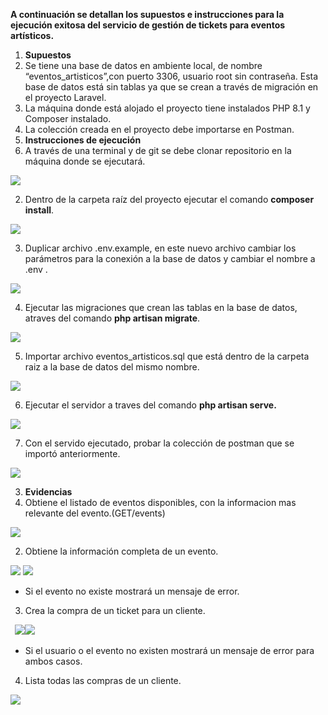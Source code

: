 ﻿**A continuación se detallan los supuestos e instrucciones para la ejecución exitosa del servicio de gestión de tickets para eventos artísticos.**

1. **Supuestos**
1. Se tiene una base de datos en ambiente local, de nombre “eventos\_artisticos”,con puerto 3306, usuario root sin contraseña. Esta base de datos está sin tablas ya que se crean a través de migración en el proyecto Laravel.
1. La máquina donde está alojado el proyecto tiene instalados PHP 8.1 y Composer instalado.
1. La colección creada en el proyecto debe importarse en Postman.
2. **Instrucciones de ejecución**
1. A través de una terminal y de git se debe clonar repositorio en la máquina donde se ejecutará.

![](Aspose.Words.045d748d-2811-4757-a5d7-a656e6fa4350.001.png)

2. Dentro de la carpeta raíz del proyecto ejecutar el comando **composer install**.

![](Aspose.Words.045d748d-2811-4757-a5d7-a656e6fa4350.002.png)

3. Duplicar archivo .env.example, en este nuevo archivo cambiar los parámetros para la conexión a la base de datos y cambiar el nombre a .env .

![](Aspose.Words.045d748d-2811-4757-a5d7-a656e6fa4350.003.png)

4. Ejecutar las migraciones que crean las tablas en la base de datos, atraves del comando **php artisan migrate**.

![](Aspose.Words.045d748d-2811-4757-a5d7-a656e6fa4350.004.png)

5. Importar archivo eventos\_artisticos.sql que está dentro de la carpeta raiz a la base de datos del mismo nombre.

![](Aspose.Words.045d748d-2811-4757-a5d7-a656e6fa4350.005.jpeg)

6. Ejecutar el servidor a traves del comando **php artisan serve.**

![](Aspose.Words.045d748d-2811-4757-a5d7-a656e6fa4350.006.png)

7. Con el servido ejecutado, probar la colección de postman que se importó anteriormente.

![](Aspose.Words.045d748d-2811-4757-a5d7-a656e6fa4350.007.png)

3. **Evidencias**
1. Obtiene el listado de eventos disponibles, con la informacion mas relevante del evento.(GET/events)

![](Aspose.Words.045d748d-2811-4757-a5d7-a656e6fa4350.008.jpeg)

2. Obtiene la información completa de un evento.

![](Aspose.Words.045d748d-2811-4757-a5d7-a656e6fa4350.009.jpeg) ![](Aspose.Words.045d748d-2811-4757-a5d7-a656e6fa4350.010.jpeg)

- Si el evento no existe mostrará un mensaje de error.
3. Crea la compra de un ticket para un cliente.

` `![](Aspose.Words.045d748d-2811-4757-a5d7-a656e6fa4350.011.png)![](Aspose.Words.045d748d-2811-4757-a5d7-a656e6fa4350.012.jpeg)

- Si el usuario o el evento no existen mostrará un mensaje de error para ambos casos.
4. Lista todas las compras de un cliente.

![](Aspose.Words.045d748d-2811-4757-a5d7-a656e6fa4350.013.jpeg)
